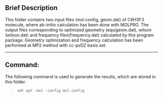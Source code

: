 ## Brief Description


This folder contains two input files (mol.config, geom.dat) of C6H3F3 molecule, where ab-initio calculation has been done with MOLPRO. 
The output files corresponding to optimized geometry (equigeom.dat), wilson (wilson.dat) and frequency files(frequency.dat) calculated by this program package. 
Geometry optimization and frequency calculation has been performed at MP2 method with cc-pvDZ basis set.

---
## Command:

The following command is used to generate the results, which are stored in this folder.


>`adt opt -mol -config mol.config`

